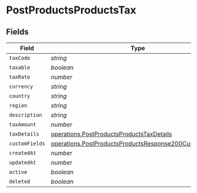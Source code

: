# PostProductsProductsTax


## Fields

| Field                                                                                                                              | Type                                                                                                                               | Required                                                                                                                           | Description                                                                                                                        |
| ---------------------------------------------------------------------------------------------------------------------------------- | ---------------------------------------------------------------------------------------------------------------------------------- | ---------------------------------------------------------------------------------------------------------------------------------- | ---------------------------------------------------------------------------------------------------------------------------------- |
| `taxCode`                                                                                                                          | *string*                                                                                                                           | :heavy_minus_sign:                                                                                                                 | N/A                                                                                                                                |
| `taxable`                                                                                                                          | *boolean*                                                                                                                          | :heavy_minus_sign:                                                                                                                 | N/A                                                                                                                                |
| `taxRate`                                                                                                                          | *number*                                                                                                                           | :heavy_minus_sign:                                                                                                                 | N/A                                                                                                                                |
| `currency`                                                                                                                         | *string*                                                                                                                           | :heavy_minus_sign:                                                                                                                 | N/A                                                                                                                                |
| `country`                                                                                                                          | *string*                                                                                                                           | :heavy_minus_sign:                                                                                                                 | N/A                                                                                                                                |
| `region`                                                                                                                           | *string*                                                                                                                           | :heavy_minus_sign:                                                                                                                 | N/A                                                                                                                                |
| `description`                                                                                                                      | *string*                                                                                                                           | :heavy_minus_sign:                                                                                                                 | N/A                                                                                                                                |
| `taxAmount`                                                                                                                        | *number*                                                                                                                           | :heavy_minus_sign:                                                                                                                 | N/A                                                                                                                                |
| `taxDetails`                                                                                                                       | [operations.PostProductsProductsTaxDetails](../../models/operations/postproductsproductstaxdetails.md)                             | :heavy_minus_sign:                                                                                                                 | N/A                                                                                                                                |
| `customFields`                                                                                                                     | [operations.PostProductsProductsResponse200CustomFields](../../models/operations/postproductsproductsresponse200customfields.md)[] | :heavy_minus_sign:                                                                                                                 | N/A                                                                                                                                |
| `createdAt`                                                                                                                        | *number*                                                                                                                           | :heavy_minus_sign:                                                                                                                 | N/A                                                                                                                                |
| `updatedAt`                                                                                                                        | *number*                                                                                                                           | :heavy_minus_sign:                                                                                                                 | N/A                                                                                                                                |
| `active`                                                                                                                           | *boolean*                                                                                                                          | :heavy_minus_sign:                                                                                                                 | N/A                                                                                                                                |
| `deleted`                                                                                                                          | *boolean*                                                                                                                          | :heavy_minus_sign:                                                                                                                 | N/A                                                                                                                                |